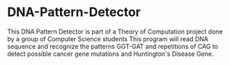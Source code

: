 # DNA-Pattern-Detector
This DNA Pattern Detector is part of a Theory of Computation project done by a group of Computer Science students This program will read DNA sequence and recognize the patterns GGT-GAT and repetitions of CAG to detect possible cancer gene mutations and Huntington's Disease Gene.
